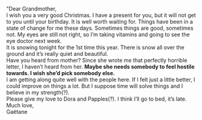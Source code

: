 ---
---

"Dear Grandmother,  
	I wish you a very good Christmas.  I have a present for you, but it will not get to you until your birthday.  It is well worth waiting for.  Things have been in a state of change for me these days.  Sometimes things are good, sometimes not.  My eyes are still not right, so I’m taking vitamins and going to see the eye doctor next week.  
	It is snowing tonight for the 1st time this year.  There is snow all over the ground and it’s really quiet and beautiful.  
	Have you heard from mother?  Since she wrote me that perfectly horrible letter, I haven’t heard from her. **Maybe she needs somebody to feel hostile towards.  I wish she’d pick somebody else.**   
	I am getting along quite well with the people here.  If I felt just a little better, I could improve on things a lot.  But I suppose time will solve things and I believe in my strength(?).  
	Please give my love to Dora and Papples(?).  I think I’ll go to bed, it’s late.  
Much love,  
	Gaëtane